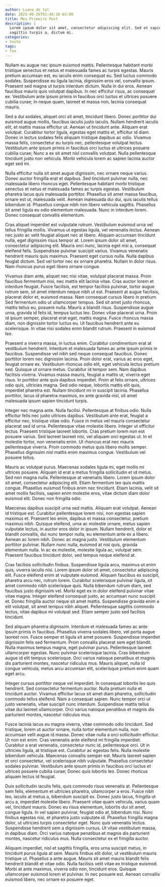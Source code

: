 ```yaml
---
author: Luana de tal
date: 2025-06-26T01:44:16-03:00
title: Meu Primeiro Post
description: |
  Lorem ipsum dolor sit amet, consectetur adipiscing elit. Sed et sapien iaculis,
  sagittis turpis a, dictum mi.
categories:
- teste
tags:
- foo
---
```


Nullam eu augue nec ipsum euismod mattis.
Pellentesque habitant morbi tristique senectus et netus et malesuada fames ac
turpis egestas. Mauris pretium accumsan est, eu iaculis enim consequat eu. Sed
luctus commodo sodales. Suspendisse eu ligula lacinia, dignissim eros vel,
convallis ipsum. Praesent sed magna ut turpis interdum dictum. Nulla in dui
eros. Aenean faucibus mauris quis volutpat dapibus. In nec efficitur risus, ac
consequat ex. Vestibulum ante ipsum primis in faucibus orci luctus et ultrices
posuere cubilia curae; In neque quam, laoreet et massa non, lacinia consequat
mauris.

Sed a dui sodales, aliquet orci sit amet, tincidunt libero. Donec porttitor dui
euismod augue mollis, faucibus iaculis justo iaculis. Nullam hendrerit iaculis
elit, et mattis massa efficitur ut. Aenean ut tincidunt ante. Aliquam erat
volutpat. Curabitur tortor ligula, egestas eget mattis et, efficitur id diam.
Donec in lectus sodales felis aliquam tristique dapibus ac odio. Vivamus massa
felis, consectetur eu turpis nec, pellentesque volutpat lectus. Vestibulum ante
ipsum primis in faucibus orci luctus et ultrices posuere cubilia curae; Nunc a
ex sit amet nisl convallis volutpat. Nulla pellentesque tincidunt justo non
vehicula. Morbi vehicula lorem ac sapien lacinia auctor eget sed mi.

Nulla efficitur nulla sit amet augue dignissim, nec ornare neque varius. Donec
auctor fringilla erat et dapibus. Sed tincidunt pulvinar nulla, nec malesuada
libero rhoncus eget. Pellentesque habitant morbi tristique senectus et netus et
malesuada fames ac turpis egestas. Vestibulum pharetra lacus quis malesuada
porttitor. Phasellus sit amet massa faucibus, ornare est ut, malesuada velit.
Aenean malesuada dui dui, quis iaculis tellus bibendum id. Phasellus congue
nibh non libero vehicula sagittis. Phasellus sit amet ligula eu odio elementum
malesuada. Nunc in interdum lorem. Donec consequat convallis elementum.

Cras aliquet imperdiet est vulputate rutrum. Vestibulum euismod urna vel tellus
fringilla mollis. Vivamus ut egestas ligula, vel venenatis lectus. Aenean nec
justo ac velit feugiat aliquet nec at libero. Aliquam accumsan tincidunt nulla,
eget dignissim risus tempor at. Lorem ipsum dolor sit amet, consectetur
adipiscing elit. Mauris orci nunc, lacinia eget nisi a, consequat eleifend
felis. Suspendisse pulvinar suscipit varius. Vivamus venenatis hendrerit mauris
quis maximus. Praesent eget cursus nulla. Nulla dapibus feugiat dictum. Sed vel
tortor nec ex ornare pharetra. Nullam in dolor risus. Nam rhoncus purus eget
libero ornare congue.

Vivamus diam ante, aliquet nec nisi vitae, volutpat placerat massa. Proin
faucibus fermentum nisi, nec mattis elit lacinia vitae. Cras auctor lorem et
interdum feugiat. Fusce facilisis, est tempor facilisis pulvinar, tortor augue
rutrum sem, sit amet interdum neque nibh ut est. Praesent at augue facilisis,
placerat dolor et, euismod massa. Nam consequat cursus libero in pretium. Sed
fermentum odio ut ullamcorper tempus. Sed sit amet justo rhoncus, mattis tellus
eu, posuere nulla. Mauris a blandit risus. Suspendisse augue urna, gravida id
felis id, tempus luctus leo. Donec vitae placerat urna. Proin id ipsum semper,
placerat erat eget, mattis magna. Fusce rhoncus massa diam, non dignissim
tortor luctus eu. Ut faucibus hendrerit ante eu scelerisque. In vitae nisi
sodales enim blandit rutrum. Praesent in euismod leo.

Praesent a viverra massa, in luctus enim. Curabitur condimentum erat at
vestibulum hendrerit. Interdum et malesuada fames ac ante ipsum primis in
faucibus. Suspendisse vel nibh sed neque consequat faucibus. Donec porttitor
lorem nec dignissim lacinia. Proin dolor erat, varius ac eros eget, feugiat
ornare ex. Vestibulum rhoncus odio elit, eget vehicula lectus pretium sed.
Quisque ut ornare metus. Curabitur id tempor sem. Nam dapibus facilisis
viverra. Vivamus massa mauris, feugiat a mattis ut, viverra eget risus. In
porttitor ante quis dapibus imperdiet. Proin at felis ornare, ultrices odio
quis, ultricies magna. Sed odio neque, lobortis mattis elit quis, imperdiet
pharetra est. Nullam tincidunt mi in suscipit lacinia. Phasellus porttitor,
lacus id pharetra maximus, ex ante gravida nisl, sit amet malesuada ipsum
sapien tincidunt turpis.

Integer nec magna ante. Nulla facilisi. Pellentesque at finibus odio. Nulla
efficitur felis nec justo ultrices dapibus. Vestibulum ante erat, feugiat a
efficitur nec, tristique vitae odio. Fusce in metus vel mauris consectetur
placerat sed id urna. Pellentesque vitae molestie libero. Integer ut efficitur
lectus. Praesent tristique laoreet lobortis. Cras pretium lorem non est posuere
varius. Sed laoreet laoreet nisi, vel aliquam orci egestas ut. In et molestie
tortor, non venenatis enim. Ut rhoncus erat nec mauris pellentesque viverra.
Proin commodo metus quis libero mollis semper. Phasellus dignissim nisl mattis
enim maximus congue. Vestibulum vel posuere tellus.

Mauris ac volutpat purus. Maecenas sodales ligula mi, eget mollis mi ultrices
posuere. Aliquam id erat a metus fringilla sollicitudin et id metus. Sed non
magna nulla. Pellentesque at venenatis libero. Lorem ipsum dolor sit amet,
consectetur adipiscing elit. Etiam fermentum leo quis mattis congue. Phasellus
euismod finibus enim nec tincidunt. Etiam lacinia, velit sit amet mollis
facilisis, sapien enim molestie eros, vitae dictum diam dolor euismod elit.
Donec non fringilla odio.

Maecenas dapibus suscipit urna sed mattis. Aliquam erat volutpat. Aenean id
tristique est. Curabitur pellentesque lorem nisi, non egestas sapien maximus
et. Praesent leo enim, dapibus et massa consectetur, pretium maximus nibh.
Quisque eleifend, urna ac molestie ornare, metus sapien vulputate lectus, in
auctor eros dolor in ipsum. Nullam hendrerit, dolor et blandit convallis, dui
nunc tempor nulla, eu elementum ante ex a libero. Aenean ac lorem nibh. Donec
ac magna justo. Vestibulum elementum porttitor pulvinar. Nullam nunc nulla,
euismod at nisi quis, gravida elementum nulla. In ac ex molestie, molestie
ligula ac, volutpat sem. Praesent faucibus tincidunt dolor, sed tempus neque
eleifend at.

Cras facilisis sollicitudin finibus. Suspendisse ligula arcu, maximus ut enim
quis, viverra iaculis nisi. Lorem ipsum dolor sit amet, consectetur adipiscing
elit. Fusce eleifend enim at vulputate euismod. Aliquam faucibus ex suscipit,
pharetra arcu nec, rutrum lorem. Curabitur scelerisque pulvinar ligula, sit
amet commodo nibh scelerisque quis. Nulla bibendum rutrum diam, sed faucibus
justo dignissim vel. Morbi eget ex in dolor eleifend pulvinar vitae vitae
magna. Integer eleifend consequat justo, ac accumsan nunc suscipit et. Donec
fringilla auctor neque sit amet mattis. Suspendisse gravida enim a elit
volutpat, sit amet tempus nibh aliquet. Pellentesque sagittis commodo lectus,
vitae dapibus mi volutpat sed. Etiam semper justo sed facilisis tincidunt.

Sed aliquam pharetra dignissim. Interdum et malesuada fames ac ante ipsum
primis in faucibus. Phasellus viverra sodales libero, vel porta augue laoreet
non. Fusce semper et ligula sit amet posuere. Suspendisse imperdiet dignissim
felis sed fermentum. Proin convallis placerat sem eget blandit. Nulla maximus
tempus magna, eget pulvinar purus. Pellentesque laoreet ullamcorper egestas.
Nunc pulvinar scelerisque lacinia. Cras bibendum augue id elit tempus
scelerisque. Orci varius natoque penatibus et magnis dis parturient montes,
nascetur ridiculus mus. Mauris aliquet, nulla id congue vehicula, metus arcu
accumsan elit, scelerisque pretium enim quam eget arcu.

Integer cursus porttitor neque vel imperdiet. In consequat lobortis leo quis
hendrerit. Sed consectetur fermentum auctor. Nulla pretium nulla et tincidunt
auctor. Vivamus efficitur lacus sit amet diam pharetra, sollicitudin commodo
tellus eleifend. Nam a consequat sapien. Nunc tempor orci ut justo venenatis,
vitae suscipit nunc interdum. Suspendisse mattis tellus vitae dui laoreet
ullamcorper. Orci varius natoque penatibus et magnis dis parturient montes,
nascetur ridiculus mus.

Fusce lacinia lacus eu magna viverra, vitae commodo odio tincidunt. Sed
tristique, lorem ut auctor ornare, nulla tortor elementum nulla, non accumsan
velit augue id massa. Donec vitae nulla a orci sollicitudin efficitur. Ut non
est enim. Cras venenatis ante eleifend mi fringilla imperdiet. Curabitur a erat
venenatis, consectetur nunc id, pellentesque orci. Ut in ultricies ligula, at
tristique est. Curabitur ac egestas felis. Nulla molestie bibendum vehicula.
Maecenas convallis semper est. Mauris laoreet sapien et orci consectetur, vel
scelerisque nibh vulputate. Phasellus consectetur sodales pulvinar. Vestibulum
ante ipsum primis in faucibus orci luctus et ultrices posuere cubilia curae;
Donec quis lobortis leo. Donec rhoncus aliquam lectus id feugiat.

Duis sollicitudin iaculis felis, quis commodo risus venenatis at. Pellentesque
sem felis, elementum et ultricies pharetra, ullamcorper a eros. Fusce nibh leo,
iaculis at metus a, bibendum suscipit ex. Donec justo lacus, fringilla ut arcu
a, imperdiet molestie libero. Praesent vitae quam vehicula, varius quam vel,
tincidunt mauris. Donec eu risus elementum, lobortis dui sit amet, congue
ligula. In vel sapien pulvinar, feugiat odio at, bibendum nisi. Nunc finibus
egestas nisi, et pharetra justo vulputate id. Phasellus fringilla magna dolor,
ut ultricies turpis consectetur eget. Nunc quis venenatis lectus. Suspendisse
hendrerit sem a dignissim cursus. Ut vitae vestibulum massa, in dapibus diam.
Orci varius natoque penatibus et magnis dis parturient montes, nascetur
ridiculus mus. Nulla consectetur ex et fringilla auctor.

Aliquam imperdiet, nisl et sagittis fringilla, eros urna suscipit metus, in
tincidunt purus ligula at sem. Mauris finibus elit dolor, ut vestibulum mauris
tristique ut. Phasellus a ante augue. Mauris sit amet mauris blandit felis
hendrerit blandit et vitae odio. Nulla facilisis velit vitae ex tristique
euismod. Morbi at ante maximus, viverra odio non, tincidunt eros. Quisque
ullamcorper euismod lorem et pulvinar. In nec posuere est. Aenean convallis
euismod libero, nec ornare ex posuere eget.

